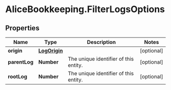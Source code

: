 # AliceBookkeeping.FilterLogsOptions

## Properties

Name | Type | Description | Notes
------------ | ------------- | ------------- | -------------
**origin** | [**LogOrigin**](LogOrigin.md) |  | [optional] 
**parentLog** | **Number** | The unique identifier of this entity. | [optional] 
**rootLog** | **Number** | The unique identifier of this entity. | [optional] 


